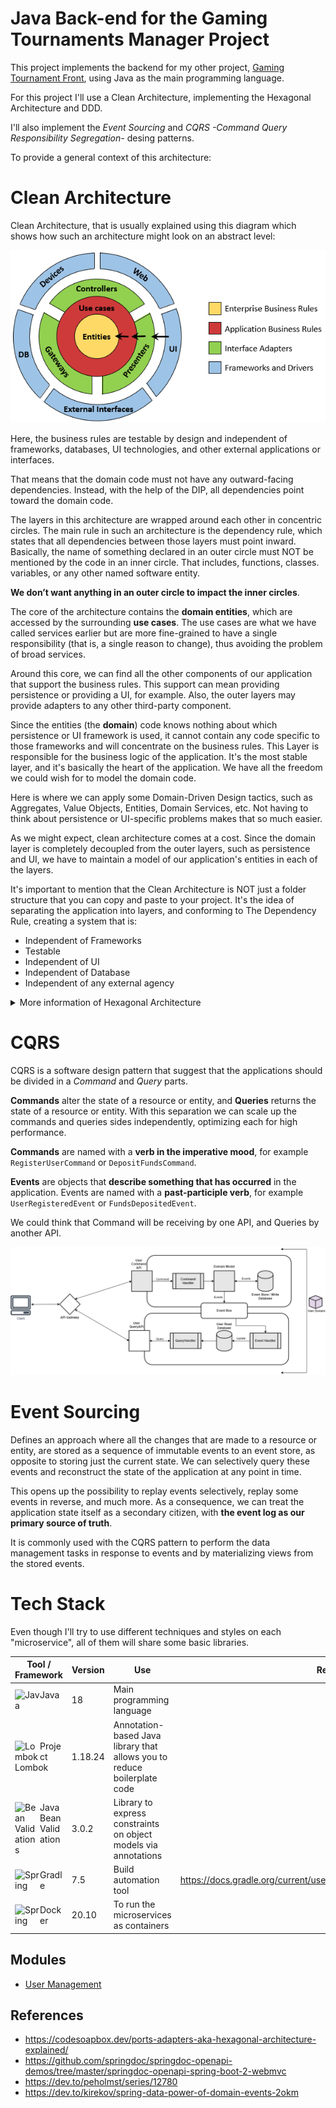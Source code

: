 # Java Back-end for the Gaming Tournaments Manager Project 

This project implements the backend for my other project, [Gaming Tournament Front](https://github.com/kumo829/GamingTournamentFront), using Java as the main programming language.

For this project I'll use a Clean Architecture, implementing the Hexagonal Architecture and DDD. 

I'll also implement the *Event Sourcing* and *CQRS -Command Query Responsibility Segregation-* desing patterns.  

To provide a general context of this architecture:


# Clean Architecture

Clean Architecture, that is usually explained using this diagram which shows how such an architecture might look on an abstract level:

![Clean Architecture Diagram](.github/assets/img/clean_architecture.png)

Here, the business rules are testable by design and independent of frameworks, databases, UI technologies, and other external applications or interfaces.

That means that the domain code must not have any outward-facing dependencies. Instead, with the help of the DIP, all dependencies point toward the domain code.

The layers in this architecture are wrapped around each other in concentric circles. The main rule in such an architecture is the dependency rule, which states that all dependencies between those layers must point inward. Basically, the name of something declared in an outer circle must NOT be mentioned by the code in an inner circle. That includes, functions, classes. variables, or any other named software entity.

**We don’t want anything in an outer circle to impact the inner circles**.

The core of the architecture contains the **domain entities**, which are accessed by the surrounding **use cases**. The use cases are what we have called services earlier but are more fine-grained to have a single responsibility (that is, a single reason to change), thus avoiding the problem of broad services.

Around this core, we can find all the other components of our application that support the business rules. This support can mean providing persistence or providing a UI, for example. Also, the outer layers may provide adapters to any other third-party component.

Since the entities (the **domain**) code knows nothing about which persistence or UI framework is used, it cannot contain any code specific to those frameworks and will concentrate on the business rules. This Layer is responsible for the business logic of the application.
It's the most stable layer, and it's basically the heart of the application. We have all the freedom we could wish for to model the domain code. 

Here is where we can apply some Domain-Driven Design tactics, such as Aggregates, Value Objects, Entities, Domain Services, etc. Not having to think about persistence or UI-specific problems makes that so much easier.

As we might expect, clean architecture comes at a cost. Since the domain layer is completely decoupled from the outer layers, such as persistence and UI, we have to maintain a model of our application's entities in each of the layers.

It's important to mention that the Clean Architecture is NOT just a folder structure that you can copy and paste to your project.
It's the idea of separating the application into layers, and conforming to The Dependency Rule, creating a system that is:

- Independent of Frameworks
- Testable
- Independent of UI
- Independent of Database
- Independent of any external agency



<details>
	<summary>More information of Hexagonal Architecture</summary>


## Hexagonal Architecture (Ports and Adapters Architecture)

The Hexagonal Architecture (also known as Ports and Adapters Architecture) is a software architecture that is based on the idea of isolation of the core business logic from outside concerns by separating the application into loosely coupled components.

It's important to note that Hexagonal Architecture came before Clean Architecture, however, both share the same objective, which is the separation of concerns.

There are different ways to represent it and implement it (as it seems that everyone on the Internet is interpreting it in different ways). The preceding figure shows what a hexagonal architecture might look like.

<p align="center">

![Hex Architecture Diagram 1](.github/assets/img/hex_architecture_1.png)

</p>

Within the hexagon, we find our **domain entities** and the **use cases** that work with them. Note that the hexagon has no outgoing dependencies, instead all dependencies point toward the center.

Outside of the hexagon, we find various adapters that interact with the application. There might be a web adapter that interacts with a web browser, some adapters interacting with external systems, and an adapter that interacts with a database.

The adapters on the left-hand side are adapters that **drive** our application (because they call our application core) while the adapters on the right-hand side are **driven** by our application (because they are called by our application core).

To allow communication between the application core and the adapters, the application core provides specific **ports**. For driving adapters, such a port might be an interface that is implemented by one of the use case classes in the core and called by the adapter. For a driven adapter, it might be an interface that is implemented by the adapter and called by the core.

That's why sometimes the Hexagonal architecture is represented using this diagram, that combines the entities and use cases in a central element called **Business Logic**, **Domain**, or **Core**.

<div style="text-align:center">

![Hex Architecture Diagram 2](.github/assets/img/hex_architecture_2.png)

</div>

The previous diagram is often simplified in this way, which also helps to integrate the concepts of DDD:

<div style="text-align:center">

![Hex Architecture Diagram 3](.github/assets/img/hex_architecture_3.png)

</div>

One of the main ideas of the hexagonal architecture is to separate business code from technology code. To achieve these goals, we must determine a place where the business code will exist, isolated and protected from any technology concerns. It'll give rise to the creation of our first hexagon: the **Domain hexagon**.

In the **Domain** hexagon, we assemble the elements responsible for describing the core problems we want our software to solve. **Entities** and **Value objects** are the main elements that are utilized in the Domain hexagon. Entities represent things we can assign an identity to, and value objects are immutable components that we can use to compose our entities. The terms refer to both the entities and value objects that come from DDD principles.

<div style="text-align:center">

![Domain Hexagon](.github/assets/img/domain.png)

</div>

The **Domain** hexagon represents an effort to understand and model a real-world problem.

We also need ways to use, process, and orchestrate the business rules coming from the Domain hexagon. That's what the **Application** hexagon does. It sits between the business and technology sides, serving as a middleman to interact with both parties. The Application hexagon utilizes **ports** and **use cases** to perform its functions.

<div style="text-align:center">

![Application Hexagon](.github/assets/img/application.png)

</div>

The **Infrastructure** (sometimes also called **Framework**) hexagon provides the outside world interface. That's the place where we have the opportunity to determine how to expose application features – this is where we define REST or gRPC endpoints, for example. And to consume things from external sources, we use the Infrastructure hexagon to specify the mechanisms to fetch data from databases, message brokers, or any other system. In the hexagonal architecture, we materialize technology decisions through **adapters**.

<div style="text-align:center">

![Infrastructure Hexagon](.github/assets/img/infrastructure.png)

</div>

The input adapters from the Framework hexagon don't need to depend on the input port implementations from the Application hexagon. Instead, the input adapters will only depend on the use case interface types, rather than the input ports concrete types. In such a context, we can regard input adapters as high-level components and input port as low-level components. Input adapters refer to use case interfaces.

<div style="text-align:center">

![Providing services with use cases and input ports](.github/assets/img/usecases_inputports.png)

</div>

On the other hand, input ports depend on output ports. In that sense, input ports can be regarded as high-level components because they depend on the abstractions provided by output ports. Output adapters act as low-level components that provide implementations for output port abstractions. The following diagram shows an illustration of this dependency inversion arrangement:

<div style="text-align:center">

![Providing services with output ports and output adapters](.github/assets/img/output_ports_adapters.png)

</div>

Using the first diagrams, we could represent out graphically represent our components in this way: 

<p align="center">

![Hex Architecture Diagram 4](.github/assets/img/hex_architecture_4.png)

</p>

## Implementation
Each module (microservice) will be implemented using the following package structure, which combines the concepts of hexagonal architecture and Domain-Driven Design. I'm trying to not make it complex, but flexible to modify it when necessary:

![Hexagonal architecture package_structure](.github/assets/img/hexagonal_architecture_package_structure.png)

The main packages -`domain`, `application`, and `infrastructure`(framework)- resemble the hexagonal architecture's layers. The subpackages, I think that the names are self-explanatory. 
</details>

# CQRS

CQRS is a software design pattern that suggest that the applications should be divided in a *Command* and *Query* parts.

**Commands** alter the state of a resource or entity, and **Queries** returns the state of a resource or entity. With this separation we can scale up the commands and queries sides independently, optimizing each for high performance.

**Commands** are named with a **verb in the imperative mood**, for example `RegisterUserCommand` or `DepositFundsCommand`.

**Events** are objects that **describe something that has occurred** in the application. Events are named with a **past-participle verb**, for example `UserRegisteredEvent` or `FundsDepositedEvent`.

We could think that Command will be receiving by one API, and Queries by another API.

![CQRS](.github/assets/img/CQRS.png)


# Event Sourcing 

Defines an approach where all the changes that are made to a resource or entity, are stored as a sequence of immutable events to an event store, as opposite to storing just the current state. We can selectively query these events and reconstruct the state of the application at any point in time.

This opens up the possibility to replay events selectively, replay some events in reverse, and much more. As a consequence, we can treat the application state itself as a secondary citizen, with **the event log as our primary source of truth**.

It is commonly used with the CQRS pattern to perform the data management tasks in response to events and by materializing views from the stored events.


# Tech Stack
Even though I'll try to use different techniques and styles on each "microservice", all of them will share some basic libraries.

| Tool / Framework                                                                                                                        | Version | Use                                                                      | References |
|-----------------------------------------------------------------------------------------------------------------------------------------|-------|--------------------------------------------------------------------------|------------|
| <img align="left" alt="Java" width="40" src="https://cdn.jsdelivr.net/gh/devicons/devicon/icons/java/java-original.svg" />      Java    | 18    | Main programming language                                                |            |
| <img align="left" alt="Lombok" width="40" src="https://avatars.githubusercontent.com/u/45949248?s=200&v=4" />      Project Lombok       | 1.18.24      | Annotation-based Java library that allows you to reduce boilerplate code |            |
| <img align="left" alt="Bean Validation" width="40" src="https://beanvalidation.org/logo/logo.svg" /> Java Bean Validations              | 3.0.2      | Library to express constraints on object models via annotations          |            |
| <img align="left" alt="Spring" width="40" src="https://cdn.jsdelivr.net/gh/devicons/devicon/icons/gradle/gradle-plain.svg" /> Gradle    | 7.5   | Build automation tool                                                    |  https://docs.gradle.org/current/userguide/structuring_software_products.html |
| <img align="left" alt="Spring" width="40" src="https://cdn.jsdelivr.net/gh/devicons/devicon/icons/docker/docker-original.svg" /> Docker | 20.10 | To run the microservices as containers                                   |


## Modules

- [User Management](./src/user-management/) 

## References
- https://codesoapbox.dev/ports-adapters-aka-hexagonal-architecture-explained/
- https://github.com/springdoc/springdoc-openapi-demos/tree/master/springdoc-openapi-spring-boot-2-webmvc
- https://dev.to/peholmst/series/12780
- https://dev.to/kirekov/spring-data-power-of-domain-events-2okm